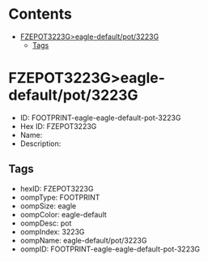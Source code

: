 



Contents
========

* [FZEPOT3223G>eagle-default/pot/3223G](#fzepot3223geagle-defaultpot3223g)
	* [Tags](#tags)

# FZEPOT3223G>eagle-default/pot/3223G

- ID: FOOTPRINT-eagle-eagle-default-pot-3223G
- Hex ID: FZEPOT3223G
- Name: 
- Description: 

## Tags

- hexID: FZEPOT3223G
- oompType: FOOTPRINT
- oompSize: eagle
- oompColor: eagle-default
- oompDesc: pot
- oompIndex: 3223G
- oompName: eagle-default/pot/3223G
- oompID: FOOTPRINT-eagle-eagle-default-pot-3223G
